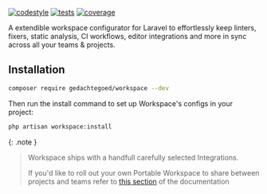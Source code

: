 [![codestyle](https://github.com/media-code/workspace/actions/workflows/codestyle.yml/badge.svg)](https://github.com/media-code/workspace/actions/workflows/codestyle.yml)
[![tests](https://github.com/media-code/workspace/actions/workflows/tests.yml/badge.svg)](https://github.com/media-code/workspace/actions/workflows/tests.yml)
[![coverage](https://img.shields.io/codecov/c/github/media-code/workspace?token=ON4MTY8C1B&color=45%2C190%2C65)](https://codecov.io/gh/media-code/workspace)

A extendible workspace configurator for Laravel to effortlessly keep linters, fixers, static analysis, CI workflows, editor integrations and more in sync across all your teams & projects.

## Installation

```bash
composer require gedachtegoed/workspace --dev
```

Then run the install command to set up Workspace's configs in your project:

```bash
php artisan workspace:install
```

{: .note }
> Workspace ships with a handfull carefully selected Integrations.
>
> If you'd like to roll out your own Portable Workspace to share between projects and teams refer to [this section](media-code/github.io/workspace/portable-workspaces) of the documentation
